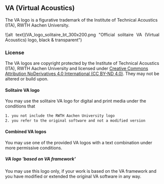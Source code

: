 ## VA (Virtual Acoustics)

The VA logo is a figurative trademark of the Institute of Technical Acoustics (ITA), RWTH Aachen University.

<p align="justify">
![alt text](VA_logo_solitaire_bt_300x200.png "Official solitaire VA (Virtual Acoustics) logo, black & transparent") 
</p>


### License

The VA logos are copyright protected by the Institute of Technical Acoustics (ITA), RWTH Aachen University and licensed under [Creative Commons Attribution NoDerivatives 4.0 International (CC BY-ND 4.0)](https://creativecommons.org/licenses/by-nd/4.0/legalcode). They may not be altered or build upon.


#### Solitaire VA logo

You may use the solitaire VA logo for digital and print media under the conditions that

	1. you not include the RWTH Aachen University logo
	2. you refer to the original software and not a modified version


#### Combined VA logos

You may use one of the provided VA logos with a text combination under more permissive conditions.


##### VA logo 'based on VA framework'

You may use this logo only, if your work is based on the VA framework and you have modified or extended the original VA software in any way.
